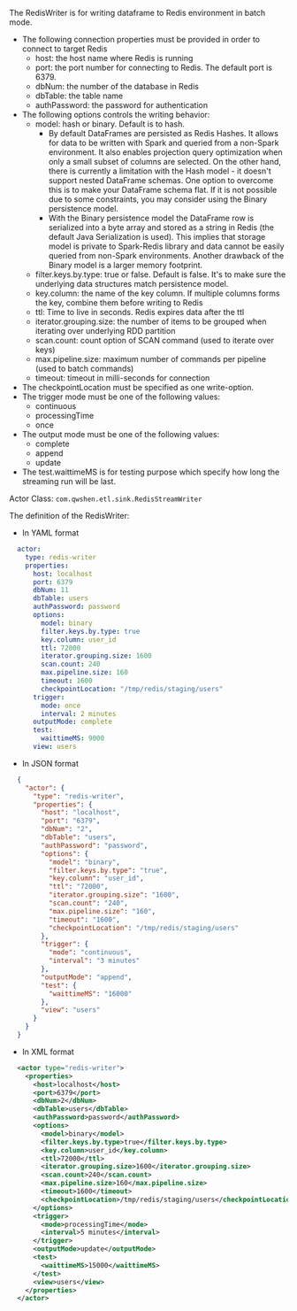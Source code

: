 The RedisWriter is for writing dataframe to Redis environment in batch mode.

- The following connection properties must be provided in order to connect to target Redis
    - host: the host name where Redis is running
    - port: the port number for connecting to Redis. The default port is 6379.
    - dbNum: the number of the database in Redis
    - dbTable: the table name
    - authPassword: the password for authentication
- The following options controls the writing behavior:
    - model: hash or binary. Default is to hash.
        - By default DataFrames are persisted as Redis Hashes. It allows for data to be written with Spark and queried from a non-Spark environment. It also enables projection query optimization when only a small subset of columns are selected. On the other hand, there is currently a limitation with the Hash model - it doesn't support nested DataFrame schemas. One option to overcome this is to make your DataFrame schema flat. If it is not possible due to some constraints, you may consider using the Binary persistence model.
        - With the Binary persistence model the DataFrame row is serialized into a byte array and stored as a string in Redis (the default Java Serialization is used). This implies that storage model is private to Spark-Redis library and data cannot be easily queried from non-Spark environments. Another drawback of the Binary model is a larger memory footprint.
    - filter.keys.by.type: true or false. Default is false. It's to make sure the underlying data structures match persistence model.
    - key.column: the name of the key column. If multiple columns forms the key, combine them before writing to Redis
    - ttl: Time to live in seconds. Redis expires data after the ttl
    - iterator.grouping.size: the number of items to be grouped when iterating over underlying RDD partition
    - scan.count: count option of SCAN command (used to iterate over keys)
    - max.pipeline.size: maximum number of commands per pipeline (used to batch commands)
    - timeout: timeout in milli-seconds for connection
- The checkpointLocation must be specified as one write-option.
- The trigger mode must be one of the following values:
    - continuous
    - processingTime
    - once
- The output mode must be one of the following values:
    - complete
    - append
    - update
- The test.waittimeMS is for testing purpose which specify how long the streaming run will be last.

Actor Class: `com.qwshen.etl.sink.RedisStreamWriter`

The definition of the RedisWriter:
- In YAML format
```yaml
  actor:
    type: redis-writer
    properties:
      host: localhost
      port: 6379
      dbNum: 11
      dbTable: users
      authPassword: password
      options:
        model: binary
        filter.keys.by.type: true
        key.column: user_id
        ttl: 72000
        iterator.grouping.size: 1600
        scan.count: 240
        max.pipeline.size: 160
        timeout: 1600
        checkpointLocation: "/tmp/redis/staging/users"
      trigger:
        mode: once
        interval: 2 minutes
      outputMode: complete
      test:
        waittimeMS: 9000
      view: users
```
- In JSON format
```json
  {
    "actor": {
      "type": "redis-writer",
      "properties": {
        "host": "localhost",
        "port": "6379",
        "dbNum": "2",
        "dbTable": "users",
        "authPassword": "password",
        "options": {
          "model": "binary",
          "filter.keys.by.type": "true",
          "key.column": "user_id",
          "ttl": "72000",
          "iterator.grouping.size": "1600",
          "scan.count": "240",
          "max.pipeline.size": "160",
          "timeout": "1600",
          "checkpointLocation": "/tmp/redis/staging/users"
        },
        "trigger": {
          "mode": "continuous",
          "interval": "3 minutes"
        },
        "outputMode": "append",
        "test": {
          "waittimeMS": "16000"
        },
        "view": "users"
      }
    }
  }
```
- In XML format
```xml
  <actor type="redis-writer">
    <properties>
      <host>localhost</host>
      <port>6379</port>
      <dbNum>2</dbNum>
      <dbTable>users</dbTable>
      <authPassword>password</authPassword>
      <options>
        <model>binary</model>
        <filter.keys.by.type>true</filter.keys.by.type>
        <key.column>user_id</key.column>
        <ttl>72000</ttl>
        <iterator.grouping.size>1600</iterator.grouping.size>
        <scan.count>240</scan.count>
        <max.pipeline.size>160</max.pipeline.size>
        <timeout>1600</timeout>
        <checkpointLocation>/tmp/redis/staging/users</checkpointLocation>
      </options>
      <trigger>
        <mode>processingTime</mode>
        <interval>5 minutes</interval>
      </trigger>
      <outputMode>update</outputMode>
      <test>
        <waittimeMS>15000</waittimeMS>
      </test>
      <view>users</view>
    </properties>
  </actor>
```
